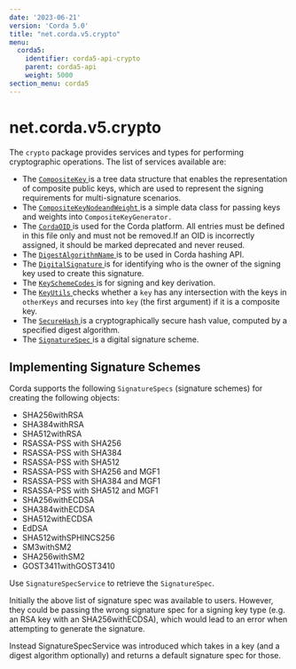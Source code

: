 ```yaml
---
date: '2023-06-21'
version: 'Corda 5.0'
title: "net.corda.v5.crypto"
menu:
  corda5:
    identifier: corda5-api-crypto
    parent: corda5-api
    weight: 5000
section_menu: corda5
---
```

# net.corda.v5.crypto

The `crypto` package provides services and types for performing cryptographic operations. The list of services available are:

* The <a href="../../../../../../api-ref/corda/5.0/net/corda/v5/crypto/CompositeKey.html" target="_blank"> `CompositeKey` </a> is a tree data structure that enables the representation of composite public keys, which are used to represent the signing requirements for multi-signature scenarios.
* The <a href="../../../../../../api-ref/corda/5.0/net/corda/v5/crypto/CompositeKeyNodeAndWeight.html" target="_blank"> `CompositeKeyNodeandWeight` </a> is a simple data class for passing keys and weights into `CompositeKeyGenerator.`
* The <a href="../../../../../../api-ref/corda/5.0/net/corda/v5/crypto/CordaOID.html" target="_blank"> `CordaOID` </a> is used for the Corda platform. All entries must be defined in this file only and must not be removed.If an OID is incorrectly assigned, it should be marked deprecated and never reused.
* The <a href="../../../../../../api-ref/corda/5.0/net/corda/v5/crypto/DigestAlgorithmName.html" target="_blank"> `DigestAlgorithmName` </a> is to be used in Corda hashing API.
* The <a href="../../../../../../api-ref/corda/5.0/net/corda/v5/crypto/DigitalSignature.html" target="_blank"> `DigitalSignature` </a>  is for identifying who is the owner of the signing key used to create this signature.
* The <a href="../../../../../../api-ref/corda/5.0/net/corda/v5/crypto/KeySchemeCodes.html" target="_blank"> `KeySchemeCodes` </a> is for signing and key derivation.
* The <a href="../../../../../../api-ref/corda/5.0/net/corda/v5/crypto/KeyUtils.html" target="_blank"> `KeyUtils` </a>  checks whether a `key` has any intersection with the keys in `otherKeys` and recurses into `key` (the first argument) if it is a composite key.
* The <a href="../../../../../../api-ref/corda/5.0/net/corda/v5/crypto/SecureHash.html" target="_blank"> `SecureHash` </a> is a cryptographically secure hash value, computed by a specified digest algorithm.
* The <a href="../../../../../../api-ref/corda/5.0/net/corda/v5/crypto/SignatureSpec.html" target="_blank"> `SignatureSpec` </a>  is a digital signature scheme.

## Implementing Signature Schemes

Corda supports the following `SignatureSpecs` (signature schemes) for creating the following objects:

* SHA256withRSA
* SHA384withRSA
* SHA512withRSA
* RSASSA-PSS with SHA256
* RSASSA-PSS with SHA384
* RSASSA-PSS with SHA512
* RSASSA-PSS with SHA256 and MGF1
* RSASSA-PSS with SHA384 and MGF1
* RSASSA-PSS with SHA512 and MGF1
* SHA256withECDSA
* SHA384withECDSA
* SHA512withECDSA
* EdDSA
* SHA512withSPHINCS256
* SM3withSM2
* SHA256withSM2
* GOST3411withGOST3410

Use `SignatureSpecService` to retrieve the `SignatureSpec`.

Initially the above list of signature spec was available to users. However, they could be passing the wrong signature spec for a signing key type (e.g. an RSA key with an SHA256withECDSA), which would lead to an error when attempting to generate the signature.

Instead SignatureSpecService was introduced which takes in a key (and a digest algorithm optionally) and returns a default signature spec for those.